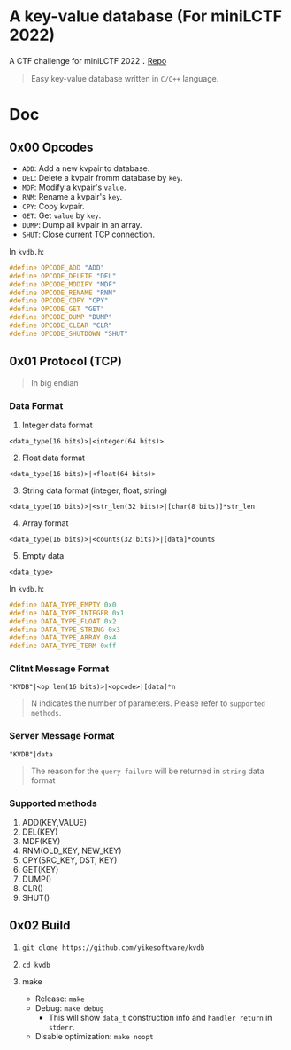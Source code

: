 # A key-value database (For miniLCTF 2022)

A CTF challenge for miniLCTF 2022：[Repo](https://github.com/XDSEC/miniLCTF_2022/tree/main/Challenges/kvdb)

> Easy key-value database written in `C/C++` language.

# Doc

## 0x00 Opcodes

- `ADD`: Add a new kvpair to database.
- `DEL`: Delete a kvpair fromm database by `key`.
- `MDF`: Modify a kvpair's `value`.
- `RNM`: Rename a kvpair's `key`.
- `CPY`: Copy kvpair.
- `GET`: Get `value` by `key`.
- `DUMP`: Dump all kvpair in an array.
- `SHUT`: Close current TCP connection.

In `kvdb.h`:

```c
#define OPCODE_ADD "ADD"
#define OPCODE_DELETE "DEL"
#define OPCODE_MODIFY "MDF"
#define OPCODE_RENAME "RNM"
#define OPCODE_COPY "CPY"
#define OPCODE_GET "GET"
#define OPCODE_DUMP "DUMP"
#define OPCODE_CLEAR "CLR"
#define OPCODE_SHUTDOWN "SHUT"
```

## 0x01 Protocol (TCP)

> In big endian

### Data Format

1. Integer data format

```
<data_type(16 bits)>|<integer(64 bits)>
```

2. Float data format

```
<data_type(16 bits)>|<float(64 bits)>
```

3. String data format (integer, float, string)

```
<data_type(16 bits)>|<str_len(32 bits)>|[char(8 bits)]*str_len
```

4. Array format

```
<data_type(16 bits)>|<counts(32 bits)>|[data]*counts
```

5. Empty data

```
<data_type>
```

In `kvdb.h`:

```c
#define DATA_TYPE_EMPTY 0x0
#define DATA_TYPE_INTEGER 0x1
#define DATA_TYPE_FLOAT 0x2
#define DATA_TYPE_STRING 0x3
#define DATA_TYPE_ARRAY 0x4
#define DATA_TYPE_TERM 0xff
```

### Clitnt Message Format

```
"KVDB"|<op len(16 bits)>|<opcode>|[data]*n
```

> N indicates the number of parameters. Please refer to `supported methods`.

### Server Message Format

```
"KVDB"|data
```

> The reason for the `query failure` will be returned in `string` data format

### Supported methods

1. ADD(KEY,VALUE)
2. DEL(KEY)
3. MDF(KEY)
4. RNM(OLD_KEY, NEW_KEY)
5. CPY(SRC_KEY, DST, KEY)
6. GET(KEY)
7. DUMP()
8. CLR()
9. SHUT()

## 0x02 Build

1. `git clone https://github.com/yikesoftware/kvdb`

2. `cd kvdb`

3. make
   - Release: `make`
   - Debug: `make debug`
     - This will show `data_t` construction info and `handler return` in `stderr`.
   - Disable optimization: `make noopt`





